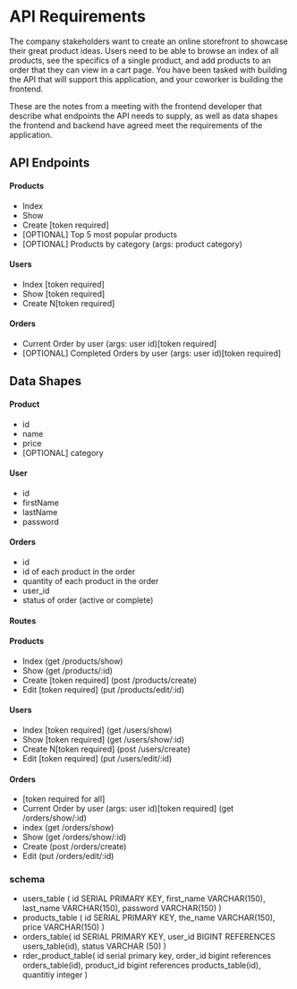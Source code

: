 # API Requirements
The company stakeholders want to create an online storefront to showcase their great product ideas. Users need to be able to browse an index of all products, see the specifics of a single product, and add products to an order that they can view in a cart page. You have been tasked with building the API that will support this application, and your coworker is building the frontend.

These are the notes from a meeting with the frontend developer that describe what endpoints the API needs to supply, as well as data shapes the frontend and backend have agreed meet the requirements of the application. 

## API Endpoints
#### Products
- Index 
- Show
- Create [token required]
- [OPTIONAL] Top 5 most popular products 
- [OPTIONAL] Products by category (args: product category)

#### Users
- Index [token required]
- Show [token required]
- Create N[token required]

#### Orders
- Current Order by user (args: user id)[token required]
- [OPTIONAL] Completed Orders by user (args: user id)[token required]

## Data Shapes
#### Product
-  id
- name
- price
- [OPTIONAL] category

#### User
- id
- firstName
- lastName
- password

#### Orders
- id
- id of each product in the order
- quantity of each product in the order
- user_id
- status of order (active or complete)


#### Routes

#### Products
- Index (get /products/show)
- Show  (get /products/:id)
- Create [token required] (post /products/create)
- Edit  [token required]  (put /products/edit/:id)


#### Users
- Index [token required] (get /users/show)
- Show [token required]  (get /users/show/:id)
- Create N[token required] (post /users/create)
- Edit [token required]  (put /users/edit/:id)

#### Orders 
- [token required for all]
- Current Order by user (args: user id)[token required] (get /orders/show/:id)
- index (get /orders/show)
- Show   (get /orders/show/:id)
- Create  (post /orders/create)
- Edit   (put /orders/edit/:id)

### schema
- users_table (
    id SERIAL PRIMARY KEY,
    first_name VARCHAR(150),
    last_name VARCHAR(150),
    password VARCHAR(150)
)
- products_table (
    id SERIAL PRIMARY KEY,
    the_name VARCHAR(150),
    price VARCHAR(150)
)
- orders_table(
    id SERIAL PRIMARY KEY, 
    user_id BIGINT REFERENCES users_table(id),
    status VARCHAR (50)
)
- rder_product_table(
    id serial primary key,
    order_id bigint references orders_table(id),
    product_id bigint references products_table(id),
    quantitiy integer
)
